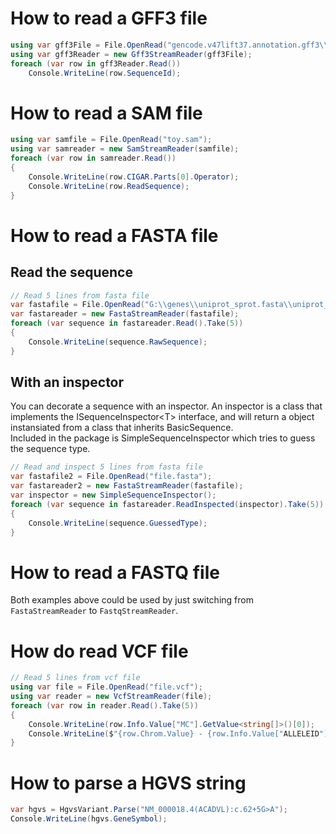 ﻿# How to read a GFF3 file
```csharp
using var gff3File = File.OpenRead("gencode.v47lift37.annotation.gff3\\gencode.v47lift37.annotation.gff3");
using var gff3Reader = new Gff3StreamReader(gff3File);
foreach (var row in gff3Reader.Read()) 
    Console.WriteLine(row.SequenceId);
```
# How to read a SAM file
```csharp
using var samfile = File.OpenRead("toy.sam");
using var samreader = new SamStreamReader(samfile);
foreach (var row in samreader.Read())
{
    Console.WriteLine(row.CIGAR.Parts[0].Operator);
    Console.WriteLine(row.ReadSequence);
}
```
# How to read a FASTA file
## Read the sequence
```csharp
// Read 5 lines from fasta file
var fastafile = File.OpenRead("G:\\genes\\uniprot_sprot.fasta\\uniprot_sprot.fasta");
var fastareader = new FastaStreamReader(fastafile);
foreach (var sequence in fastareader.Read().Take(5))
{
    Console.WriteLine(sequence.RawSequence);
}
```
## With an inspector
You can decorate a sequence with an inspector. An inspector is a class that implements the ISequenceInspector&lt;T&gt; interface, and will return a object instansiated from a class that inherits BasicSequence.   
Included in the package is SimpleSequenceInspector which tries to guess the sequence type.
```csharp
// Read and inspect 5 lines from fasta file
var fastafile2 = File.OpenRead("file.fasta");
var fastareader2 = new FastaStreamReader(fastafile);
var inspector = new SimpleSequenceInspector();
foreach (var sequence in fastareader.ReadInspected(inspector).Take(5))
{
    Console.WriteLine(sequence.GuessedType);
}
```
# How to read a FASTQ file
Both examples above could be used by just switching from ```FastaStreamReader``` to ```FastqStreamReader```. 

# How do read VCF file
```csharp
// Read 5 lines from vcf file
using var file = File.OpenRead("file.vcf");
using var reader = new VcfStreamReader(file);
foreach (var row in reader.Read().Take(5))
{
    Console.WriteLine(row.Info.Value["MC"].GetValue<string[]>()[0]);
    Console.WriteLine($"{row.Chrom.Value} - {row.Info.Value["ALLELEID"].GetValue<int>()}");
}
```

# How to parse a HGVS string
```csharp
var hgvs = HgvsVariant.Parse("NM_000018.4(ACADVL):c.62+5G>A");
Console.WriteLine(hgvs.GeneSymbol);
```
